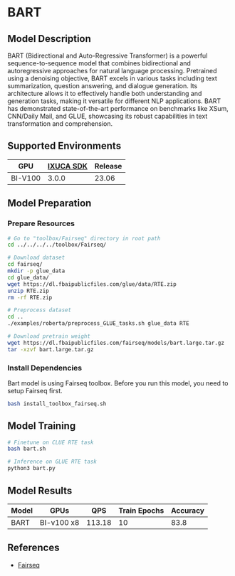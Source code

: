 # BART

## Model Description

BART (Bidirectional and Auto-Regressive Transformer) is a powerful sequence-to-sequence model that combines
bidirectional and autoregressive approaches for natural language processing. Pretrained using a denoising objective,
BART excels in various tasks including text summarization, question answering, and dialogue generation. Its architecture
allows it to effectively handle both understanding and generation tasks, making it versatile for different NLP
applications. BART has demonstrated state-of-the-art performance on benchmarks like XSum, CNN/Daily Mail, and GLUE,
showcasing its robust capabilities in text transformation and comprehension.

## Supported Environments

| GPU    | [IXUCA SDK](https://gitee.com/deep-spark/deepspark#%E5%A4%A9%E6%95%B0%E6%99%BA%E7%AE%97%E8%BD%AF%E4%BB%B6%E6%A0%88-ixuca) | Release |
|--------|-----------|---------|
| BI-V100 | 3.0.0     |  23.06  |

## Model Preparation

### Prepare Resources

```bash
# Go to "toolbox/Fairseq" directory in root path
cd ../../../../toolbox/Fairseq/

# Download dataset
cd fairseq/
mkdir -p glue_data
cd glue_data/
wget https://dl.fbaipublicfiles.com/glue/data/RTE.zip
unzip RTE.zip
rm -rf RTE.zip

# Preprocess dataset
cd ..
./examples/roberta/preprocess_GLUE_tasks.sh glue_data RTE

# Download pretrain weight
wget https://dl.fbaipublicfiles.com/fairseq/models/bart.large.tar.gz
tar -xzvf bart.large.tar.gz
```

### Install Dependencies

Bart model is using Fairseq toolbox. Before you run this model, you need to setup Fairseq first.

```bash
bash install_toolbox_fairseq.sh
```

## Model Training

```bash
# Finetune on CLUE RTE task
bash bart.sh

# Inference on GLUE RTE task
python3 bart.py
```

## Model Results

| Model | GPUs       | QPS    | Train Epochs | Accuracy |
|-------|------------|--------|--------------|----------|
| BART  | BI-v100 x8 | 113.18 | 10           | 83.8     |

## References

- [Fairseq](https://github.com/facebookresearch/fairseq/tree/v0.10.2)
